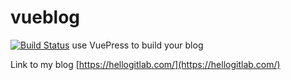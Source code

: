 # vueblog
[![Build Status](https://travis-ci.org/meizhaohui/vueblog.svg?branch=master)](https://travis-ci.org/meizhaohui/vueblog)
use VuePress to build your blog

Link to my blog [https://hellogitlab.com/](https://hellogitlab.com/)

